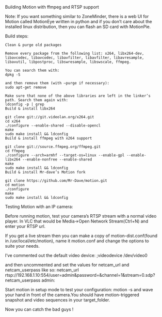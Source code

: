 
Building Motion with ffmpeg and RTSP support


Note: If you want something similar to ZoneMinder, there is a web UI for Motion called MotionEye written in python and if you don’t care about the installed linux distribution, then you can flash an SD card with MotionPie.


Build steps:

    Clean & purge old packages

    Remove every package from the following list: x264, libx264-dev, libavcodec, libavcodec, libavfilter, libavfilter, libavresample, libavutil, libpostproc, libswresample, libswscale, ffmpeg.

    You can search them with:
    dpkg -S

    and then remove them (with –purge if necessary):
    sudo apt-get remove

    Make sure that none of the above libraries are left in the linker’s path. Search them again with:
    ldconfig -p | grep
    Build & install libx264

    git clone git://git.videolan.org/x264.git
    cd x264
    ./configure --enable-shared --disable-opencl
    make
    sudo make install && ldconfig
    Build & install ffmpeg with x264 support

    git clone git://source.ffmpeg.org/ffmpeg.git
    cd ffmpeg
    ./configure --arch=armhf --target-os=linux --enable-gpl --enable-libx264 --enable-nonfree --enable-shared
    make
    sudo make install && ldconfig
    Build & install Mr-dave’s Motion fork

    git clone https://github.com/Mr-Dave/motion.git
    cd motion
    ./configure
    make
    sudo make install && ldconfig 

Testing Motion with an IP camera:

Before running motion, test your camera’s RTSP stream with a normal video player. In VLC that would be Media->Open Network Stream(Ctrl+N) and enter your RTSP url.

If you get a live stream then you can make a copy of motion-dist.conf(found in /usr/local/etc/motion), name it motion.conf and change the options to suite your needs.

I’ve commented out the default video device:
;videodevice /dev/video0

and then uncommented and set the values for netcam_url and netcam_userpass like so:
netcam_url rtsp://192.168.1.10:554/user=admin&password=&channel=1&stream=0.sdp?
netcam_userpass admin:

Start motion in setup mode to test your configuration:
motion -s
and wave your hand in front of the camera.You should have motion-triggered snapshot and video sequences in your target_folder.

Now you can catch the bad guys !
